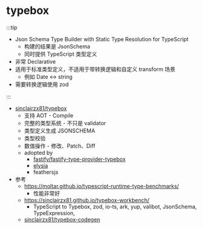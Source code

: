 
# typebox

:::tip

- Json Schema Type Builder with Static Type Resolution for TypeScript
  - 构建的结果是 JsonSchema
  - 同时提供 TypeScript 类型定义
- 非常 Declarative
- 适用于标准类型定义，不适用于带转换逻辑和自定义 transform 场景
  - 例如 Date <-> string
- 需要转换逻辑使用 zod

:::

- [sinclairzx81/typebox](https://github.com/sinclairzx81/typebox)
  - 支持 AOT - Compile
  - 完整的类型系统 - 不只是 validator
  - 类型定义生成 JSONSCHEMA
  - 类型校验
  - 数值操作 - 修改、Patch、Diff
  - adopted by
    - [fastify/fastify-type-provider-typebox](https://github.com/fastify/fastify-type-provider-typebox)
    - [elysia](https://github.com/elysiajs/elysia)
    - feathersjs
- 参考
  - https://moltar.github.io/typescript-runtime-type-benchmarks/
    - 性能非常好
  - https://sinclairzx81.github.io/typebox-workbench/
    - TypeScript to Typebox, zod, io-ts, ark, yup, valibot, JsonSchema, TypeExpression,
  - [sinclairzx81/typebox-codegen](https://github.com/sinclairzx81/typebox-codegen)
